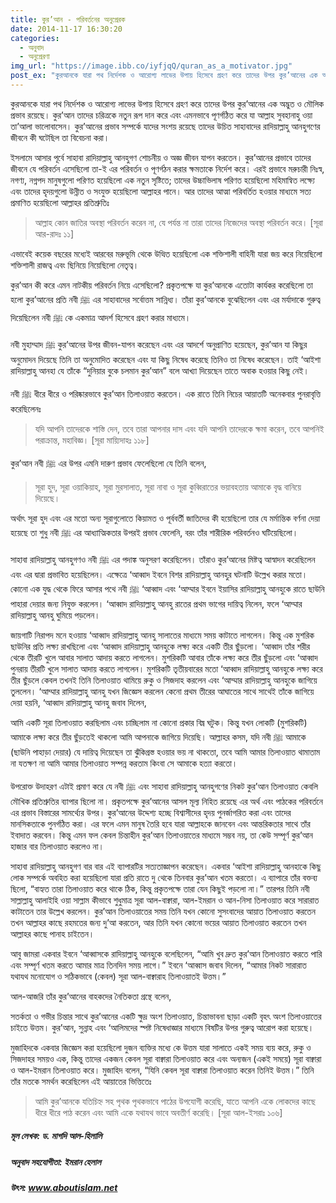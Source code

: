 ```yaml
---
title: কুর’আন - পরিবর্তনের অনুপ্রেরক
date: 2014-11-17 16:30:20
categories:
  - অনুবাদ
  - অনুপ্রেরণা
img_url: "https://image.ibb.co/iyfjqQ/quran_as_a_motivator.jpg"
post_ex: "কুরআনকে যারা পথ নির্দেশক ও আরোগ্য লাভের উপায় হিসেবে গ্রহণ করে তাদের উপর কুর’আনের এক অদ্ভুত ও মৌলিক প্রভাব রয়েছে। কুর’আন তাদের চরিত্রকে নতুন রূপ দান করে এবং এমনভাবে পূণর্গঠিত করে যা আল্লাহ সুবহানাহু ওয়া তা’আলা ভালোবাসেন।"
---
```

কুরআনকে যারা পথ নির্দেশক ও আরোগ্য লাভের উপায় হিসেবে গ্রহণ করে তাদের উপর কুর’আনের এক অদ্ভুত ও মৌলিক প্রভাব রয়েছে। কুর’আন তাদের চরিত্রকে নতুন রূপ দান করে এবং এমনভাবে পূণর্গঠিত করে যা আল্লাহ সুবহানাহু ওয়া তা’আলা ভালোবাসেন। কুর’আনের প্রভাব সম্পর্কে যাদের সংশয় রয়েছে তাদের উচিত সাহাবাদের রাদিয়াল্লাহু আনহুগণের জীবনে কী ঘটেছিল তা বিবেচনা করা।
<!-- more -->
ইসলামে আসার পূর্বে সাহাবা রাদিয়াল্লাহু আনহুগণ শোচনীয় ও অজ্ঞ জীবন যাপন করতেন। কুর’আনের প্রভাবে তাদের জীবনে যে পরিবর্তন এসেছিলো তা-ই এর পরিবর্তন ও পূণর্গঠন করার ক্ষমতাকে নির্দেশ করে। এরই প্রভাবে মরুচারী নিঃস্ব, নগণ্য, নগ্নপদ মানুষগুলো পরিণত হয়েছিলো এক নতুন সৃষ্টিতে; তাদের উচ্চাভিলাষ পরিণত হয়েছিলো মহিমান্বিত লক্ষ্যে এবং তাদের হৃদয়গুলো উন্নীত ও সংযুক্ত হয়েছিলো আল্লাহর পানে। আর তাদের আত্মা পরিবর্তিত হওয়ার মাধ্যমে সত্য প্রমাণিত হয়েছিলো আল্লাহর প্রতিশ্রুতিঃ

> আল্লাহ কোন জাতির অবস্থা পরিবর্তন করেন না, যে পর্যন্ত না তারা তাদের নিজেদের অবস্থা পরিবর্তন করে।
[সূরা আর-রাদঃ ১১]

এভাবেই কয়েক বছরের মধ্যেই আরবের মরুভূমি থেকে উত্থিত হয়েছিলো এক শক্তিশালী বাহিনী যারা জয় করে নিয়েছিলো শক্তিশালী রাজত্ব এবং ছিনিয়ে নিয়েছিলো নেতৃত্ব।

কুর’আন কী করে এমন নাটকীয় পরিবর্তন নিয়ে এসেছিলো? প্রকৃতপক্ষে যা কুর’আনকে এতোটা কার্যকর করেছিলো তা হলো কুর’আনের প্রতি নবী ﷺ এর সাহাবাদের সর্বোত্তম সান্নিধ্য। তাঁরা কুর’আনকে বুঝেছিলেন এবং এর মর্যাদাকে গুরুত্ব দিয়েছিলেন নবী ﷺ কে একমাত্র আদর্শ হিসেবে গ্রহণ করার মাধ্যমে।

নবী মুহাম্মাদ ﷺ কুর’আনের উপর জীবন-যাপন করেছেন এবং এর আদর্শে অনুপ্রাণিত হয়েছেন, কুর’আন যা কিছুর অনুমোদন দিয়েছে তিনি তা অনুমোদিত করেছেন এবং যা কিছু নিষেধ করেছে তিনিও তা নিষেধ করেছেন। তাই ‘আইশা রাদিয়াল্লাহু আনহা যে তাঁকে “দুনিয়ার বুকে চলমান কুর’আন” বলে আখ্যা দিয়েছেন তাতে অবাক হওয়ার কিছু নেই।

নবী ﷺ ধীরে ধীরে ও পরিষ্কারভাবে কুর’আন তিলাওয়াত করতেন। এক রাতে তিনি নিচের আয়াতটি অনেকবার পুনরাবৃত্তি করেছিলেনঃ

> যদি আপনি তাদেরকে শাস্তি দেন, তবে তারা আপনার দাস এবং যদি আপনি তাদেরকে ক্ষমা করেন, তবে আপনিই পরাক্রান্ত, মহাবিজ্ঞ।
[সূরা মায়্যিদাহঃ ১১৮]

কুর’আন নবী ﷺ এর উপর এমনি দারুণ প্রভাব ফেলেছিলো যে তিনি বলেন,

> সূরা হুদ, সূরা ওয়াকিয়াহ, সূরা মুরসালাত, সূরা নাবা ও সূরা কুব্বিরাতের ভয়াবহতায় আমাকে বৃদ্ধ বানিয়ে দিয়েছে।

অর্থাৎ সূরা হুদ এবং এর মতো অন্য সূরাগুলোতে কিয়ামত ও পূর্ববর্তী জাতিদের কী হয়েছিলো তার যে মর্মান্তিক বর্ণনা দেয়া হয়েছে তা শুধু নবী ﷺ এর আধ্যাত্মিকতার উপরই প্রভাব ফেলেনি, বরং তাঁর শারীরিক পরিবর্তনও ঘটিয়েছিলো।

সাহাবা রাদিয়াল্লাহু আনহুগণও নবী ﷺ এর পদাঙ্ক অনুসরণ করেছিলেন। তাঁরাও কুর’আনের মিষ্টত্ব আস্বাদন করেছিলেন এবং এর দ্বারা প্রভাবিত হয়েছিলেন। এক্ষেত্রে ‘আব্বাদ ইবনে বিশর রাদিয়াল্লাহু আনহুর ঘটনাটি উল্লেখ করার মতো। কোনো এক যুদ্ধ থেকে ফিরে আসার পথে নবী ﷺ ‘আব্বাদ এবং ‘আম্মার ইবনে ইয়াসির রাদিয়াল্লাহু আনহুকে রাতে ছাউনি পাহারা দেয়ার জন্য নিযুক্ত করলেন। ‘আব্বাদ রাদিয়াল্লাহু আনহু রাতের প্রথম ভাগের দায়িত্ব নিলেন, ফলে ‘আম্মার রাদিয়াল্লাহু আনহু ঘুমিয়ে পড়লেন।

জায়গাটি নিরাপদ মনে হওয়ায় ‘আব্বাদ রাদিয়াল্লাহু আনহু সালাতের মাধ্যমে সময় কাটাতে লাগলেন। কিন্তু এক মুশরিক ছাউনির প্রতি লক্ষ্য রাখছিলো এবং ‘আব্বাদ রাদিয়াল্লাহু আনহুকে লক্ষ্য করে একটি তীর ছুঁড়লো। ‘আব্বাদ তাঁর শরীর থেকে তীরটি খুলে আবার সালাত আদায় করতে লাগলেন। মুশরিকটি আবার তাঁকে লক্ষ্য করে তীর ছুঁড়লো এবং ‘আব্বাদ পুনরায় তীরটি খুলে সালাত আদায় করতে লাগলেন। মুশরিকটি তৃতীয়বারের মতো ‘আব্বাদ রাদিয়াল্লাহু আনহুকে লক্ষ্য করে তীর ছুঁড়লে কেবল তখনই তিনি তিলাওয়াত থামিয়ে রুকু ও সিজদাহ করলেন এবং ‘আম্মার রাদিয়াল্লাহু আনহুকে জাগিয়ে তুললেন। ‘আম্মার রাদিয়াল্লাহু আনহু যখন জিজ্ঞেস করলেন কেনো প্রথম তীরের আঘাতের সাথে সাথেই তাঁকে জাগিয়ে দেয়া হয়নি, ‘আব্বাদ রাদিয়াল্লাহু আনহু জবাব দিলেন,

আমি একটি সূরা তিলাওয়াত করছিলাম এবং চাচ্ছিলাম না কোনো প্রকার বিঘ্ন ঘটুক। কিন্তু যখন লোকটি (মুশরিকটি) আমাকে লক্ষ্য করে তীর ছুঁড়তেই থাকলো আমি আপনাকে জাগিয়ে দিয়েছি। আল্লাহর কসম, যদি নবী ﷺ আমাকে (ছাউনি পাহাড়া দেয়ার) যে দায়িত্ব দিয়েছেন তা ঝুঁকিগ্রস্ত হওয়ার ভয় না থাকতো, তবে আমি আমার তিলাওয়াত থামাতাম না যতক্ষণ না আমি আমার তিলাওয়াত সম্পন্ন করতাম কিংবা সে আমাকে হত্যা করতো।

উপরোক্ত উদাহরণ এটাই প্রমাণ করে যে নবী ﷺ এবং সাহাবা রাদিয়াল্লাহু আনহুগণের নিকট কুর’আন তিলাওয়াত কেবলি মৌখিক প্রতিশ্রুতির ব্যাপার ছিলো না। প্রকৃতপক্ষে কুর’আনের আসল মূল্য নিহিত রয়েছে এর অর্থ এবং পাঠকের পরিবর্তনে এর প্রভাব বিস্তারের সামর্থ্যের উপর। কুর’আনের উদ্দেশ্য হচ্ছে বিশ্বাসীদের হৃদয় পুনর্জাগরিত করা এবং তাদের মানসিকতাকে পুনর্গঠিত করা। এর ফলে এমন মানুষ তৈরি হবে যারা আল্লাহকে জানবেন এবং আন্তরিকতার সাথে তাঁর ইবাদাত করবেন। কিন্তু এমন ফল কেবল চিন্তাহীন কুর’আন তিলাওয়াতের মাধ্যমে সম্ভব নয়, তা কেউ সম্পূর্ণ কুর’আন হাজার বার তিলাওয়াত করলেও না।

সাহাবা রাদিয়াল্লাহু আনহুগণ বার বার এই ব্যাপারটির সত্যতাজ্ঞাপন করেছেন। একবার ‘আইশা রাদিয়াল্লাহু আনহাকে কিছু লোক সম্পর্কে অবহিত করা হয়েছিলো যারা প্রতি রাতে দু থেকে তিনবার কুর’আন খতম করতো। এ ব্যাপারে তাঁর বক্তব্য ছিলো, “বাহ্যত তারা তিলাওয়াত করে থাকে ঠিক, কিন্তু প্রকৃতপক্ষে তারা যেন কিছুই পড়লো না।” তারপর তিনি নবী সাল্লাল্লাহু আলাইহি ওয়া সাল্লাম কীভাবে শুধুমাত্র সূরা আল-বাক্বারা, আল-ইমরান ও আন-নিসা তিলাওয়াত করে সারারাত কাটাতেন তার উল্লেখ করলেন। কুর’আন তিলাওয়াতের সময় তিনি যখন কোনো সুসংবাদের আয়াত তিলাওয়াত করতেন তখন আল্লাহর কাছে রহমতের জন্য দু’আ করতেন, আর তিনি যখন কোনো ভয়ের আয়াত তিলাওয়াত করতেন তখন আল্লাহর কাছে পানাহ চাইতেন।

আবু জামরা একবার ইবনে ‘আব্বাসকে রাদিয়াল্লাহু আনহুকে বলেছিলেন, “আমি খুব দ্রুত কুর’আন তিলাওয়াত করতে পারি এবং সম্পূর্ণ খতম করতে আমার মাত্র তিনদিন সময় লাগে।” ইবনে ‘আব্বাস জবাব দিলেন, “আমার নিকট সারারাত যথাযথ মনোযোগ ও সঠিকভাবে (কেবল) সূরা আল-বাক্বারাহ তিলাওয়াতই উত্তম।”

আল-আজরি তাঁর কুর’আনের বাহকদের নৈতিকতা গ্রন্থে বলেন,

সতর্কতা ও গভীর চিন্তার সাথে কুর’আনের একটি ক্ষুদ্র অংশ তিলাওয়াত, চিন্তাভাবনা ছাড়া একটি বৃহৎ অংশ তিলাওয়াতের চাইতে উত্তম। কুর’আন, সুন্নাহ এবং ‘আলিমদের স্পষ্ট নিষেধাজ্ঞার মাধ্যমে বিষটির উপর গুরুত্ব আরোপ করা হয়েছে।

মুজাহিদকে একবার জিজ্ঞেস করা হয়েছিলো দুজন ব্যক্তির মধ্যে কে উত্তম যারা সালাতে একই সময় ব্যয় করে, রুকু ও সিজদাহর সময়ও এক, কিন্তু তাদের একজন কেবল সূরা বাক্বারা তিলাওয়াত করে এবং অন্যজন (একই সময়ে) সূরা বাক্বারা ও আল-ইমরান তিলাওয়াত করে। মুজাহিদ বলেন, “যিনি কেবল সূরা বাক্বারা তিলাওয়াত করেন তিনিই উত্তম।” তিনি তাঁর মতকে সমর্থন করেছিলেন এই আয়াতের ভিত্তিতেঃ

> আমি কুর’আনকে যতিচিহ্ন সহ পৃথক পৃথকভাবে পাঠের উপযোগী করেছি, যাতে আপনি একে লোকদের কাছে ধীরে ধীরে পাঠ করেন এবং আমি একে যথাযথ ভাবে অবতীর্ণ করেছি।
[সূরা আল-ইসরাঃ ১০৬]

<div class="source">

<h5> মূল লেখক: ড. মাগদি আল-হিলালি </h5>
<h5> অনুবাদ সহযোগীতা: ইমরান হেলাল </h5>
<h5> উৎস: <a href="http://aboutislam.net/shariah/quran/quranic-reflections/quran-motivator-change/" target="_blank">www.aboutislam.net</a> </h5>

</div>

